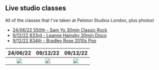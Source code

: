 ## Live studio classes

All of the classes that I've taken at Peloton Studios London, plus photos!

* [24/06/22 550th - Sam Yo 30min Classic Rock](https://members.onepeloton.co.uk/classes/cycling?modal=classDetailsModal&classId=e417c3a3a66346b3ad8c520b82e2b8d1)
* [9/12/22 833rd - Leanne Hainsby 30min Disco](https://members.onepeloton.co.uk/classes/cycling?modal=classDetailsModal&classId=2b7c4e0e9be740c88511fb4643d4288f)
* [9/12/22 834th - Bradley Rose 2010s Pop](https://members.onepeloton.co.uk/classes/cycling?modal=classDetailsModal&classId=b74455381d5f481b98e95d690b04eaba)


|  24/06/22 | 09/12/22 | 09/12/22 |
| :-----: | :-----: | :-----: |
| [![](/assets/img/sam240622.jpg)](/peloton/assets/img/sam240622.jpg) | [![](/assets/img/leanne091222.jpg)](/peloton/assets/img/leanne091222.jpg) | [![](/assets/img/bradley091222.jpg)](/peloton/assets/img/bradley091222.jpg) |
